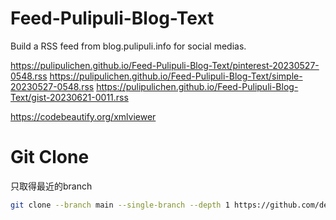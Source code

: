 # Feed-Pulipuli-Blog-Text
Build a RSS feed from blog.pulipuli.info for social medias.

https://pulipulichen.github.io/Feed-Pulipuli-Blog-Text/pinterest-20230527-0548.rss
https://pulipulichen.github.io/Feed-Pulipuli-Blog-Text/simple-20230527-0548.rss
https://pulipulichen.github.io/Feed-Pulipuli-Blog-Text/gist-20230621-0011.rss

https://codebeautify.org/xmlviewer


# Git Clone

只取得最近的branch

````bash
git clone --branch main --single-branch --depth 1 https://github.com/democwise2016/Feed-Pulipuli-Blog-Text.git
````